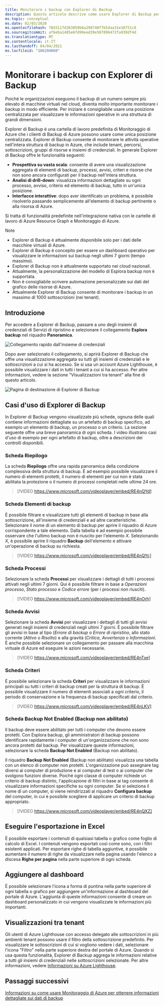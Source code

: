 ```yaml
---
title: Monitorare i backup con Explorer di Backup
description: Questo articolo descrive come usare Explorer di Backup per eseguire il monitoraggio in tempo reale dei backup in insiemi di credenziali, sottoscrizioni, aree e tenant.
ms.topic: conceptual
ms.date: 02/03/2020
ms.openlocfilehash: 78d3117d363059b6a298740f7b5daa31e10751c8
ms.sourcegitcommit: af6eba1485e6fd99eed39e507896472fa930df4d
ms.translationtype: MT
ms.contentlocale: it-IT
ms.lasthandoff: 04/04/2021
ms.locfileid: "106294060"
---
```

# <a name="monitor-your-backups-with-backup-explorer"></a>Monitorare i backup con Explorer di Backup

Poiché le organizzazioni eseguono il backup di un numero sempre più elevato di macchine virtuali nel cloud, diventa molto importante monitorare i backup in modo efficiente. Per iniziare è consigliabile usare una posizione centralizzata per visualizzare le informazioni operative in una struttura di grandi dimensioni.

Explorer di Backup è una cartella di lavoro predefinita di Monitoraggio di Azure che i clienti di Backup di Azure possono usare come unica posizione centralizzata. Explorer di Backup consente di monitorare le attività operative nell'intera struttura di backup in Azure, che include tenant, percorsi, sottoscrizioni, gruppi di risorse e insiemi di credenziali. In generale Explorer di Backup offre le funzionalità seguenti:

* **Prospettiva su vasta scala**: consente di avere una visualizzazione aggregata di elementi di backup, processi, avvisi, criteri e risorse che non sono ancora configurati per il backup nell'intera struttura.
* **Analisi di drill-down**: visualizza informazioni dettagliate su ogni processo, avviso, criterio ed elemento di backup, tutto in un'unica posizione.
* **Interfacce interattive**: dopo aver identificato un problema, è possibile risolverlo passando semplicemente all'elemento di backup pertinente o alla risorsa di Azure.

Si tratta di funzionalità predefinite nell'integrazione nativa con le cartelle di lavoro di Azure Resource Graph e Monitoraggio di Azure.

> [!NOTE]
>
> * Explorer di Backup è attualmente disponibile solo per i dati delle macchine virtuali di Azure.
> * Explorer di Backup è concepito per essere un dashboard operativo per visualizzare le informazioni sui backup negli ultimi 7 giorni (tempo massimo).
> * Explorer di Backup non è attualmente supportato nei cloud nazionali.
> * Attualmente, la personalizzazione del modello di Esplora backup non è supportata.
> * Non è consigliabile scrivere automazione personalizzate sui dati del grafico delle risorse di Azure.
> * Attualmente Explorer di Backup consente di monitorare i backup in un massimo di 1000 sottoscrizioni (nei tenant).

## <a name="get-started"></a>Introduzione

Per accedere a Explorer di Backup, passare a uno degli insiemi di credenziali di Servizi di ripristino e selezionare il collegamento **Esplora backup** nel riquadro **Panoramica**.

![Collegamento rapido dall'insieme di credenziali](media/backup-azure-monitor-with-backup-explorer/vault-quick-link.png)

Dopo aver selezionato il collegamento, si aprirà Explorer di Backup che offre una visualizzazione aggregata su tutti gli insiemi di credenziali e le sottoscrizioni a cui si ha accesso. Se si usa un account Azure Lighthouse, è possibile visualizzare i dati in tutti i tenant a cui si ha accesso. Per altre informazioni, vedere la sezione "Visualizzazioni tra tenant" alla fine di questo articolo.

![Pagina di destinazione di Explorer di Backup](media/backup-azure-monitor-with-backup-explorer/explorer-landing-page.png)

## <a name="backup-explorer-use-cases"></a>Casi d'uso di Explorer di Backup

In Explorer di Backup vengono visualizzate più schede, ognuna delle quali contiene informazioni dettagliate su un artefatto di backup specifico, ad esempio un elemento di backup, un processo o un criterio. La sezione seguente offre una breve panoramica di ogni scheda. I video illustrano casi d'uso di esempio per ogni artefatto di backup, oltre a descrizioni dei controlli disponibili.

### <a name="the-summary-tab"></a>Scheda Riepilogo

La scheda **Riepilogo** offre una rapida panoramica della condizione complessiva della struttura di backup. È ad esempio possibile visualizzare il numero di elementi protetti, il numero di elementi per cui non è stata abilitata la protezione o il numero di processi completati nelle ultime 24 ore.

> [!VIDEO https://www.microsoft.com/videoplayer/embed/RE4nQYd]

### <a name="the-backup-items-tab"></a>Scheda Elementi di backup

È possibile filtrare e visualizzare tutti gli elementi di backup in base alla sottoscrizione, all'insieme di credenziali e ad altre caratteristiche. Selezionare il nome di un elemento di backup per aprire il riquadro di Azure corrispondente a tale elemento. Dalla tabella è ad esempio possibile osservare che l'ultimo backup non è riuscito per l'elemento *X*. Selezionando *X*, è possibile aprire il riquadro **Backup** dell'elemento e attivare un'operazione di backup su richiesta.

> [!VIDEO https://www.microsoft.com/videoplayer/embed/RE4nQYc]

### <a name="the-jobs-tab"></a>Scheda Processi

Selezionare la scheda **Processi** per visualizzare i dettagli di tutti i processi attivati negli ultimi 7 giorni. Qui è possibile filtrare in base a *Operazioni processo*, *Stato processo* e *Codice errore* (per i processi non riusciti).

> [!VIDEO https://www.microsoft.com/videoplayer/embed/RE4nOrh]

### <a name="the-alerts-tab"></a>Scheda Avvisi

Selezionare la scheda **Avvisi** per visualizzare i dettagli di tutti gli avvisi generati negli insiemi di credenziali negli ultimi 7 giorni. È possibile filtrare gli avvisi in base al tipo (*Errore di backup* o *Errore di ripristino*, allo stato corrente (*Attivo* o *Risolto*) e alla gravità (*Critica*, *Avvertenza* o *Informazioni*. È anche possibile selezionare un collegamento per passare alla macchina virtuale di Azure ed eseguire le azioni necessarie.

> [!VIDEO https://www.microsoft.com/videoplayer/embed/RE4nTxe]

### <a name="the-policies-tab"></a>Scheda Criteri

È possibile selezionare la scheda **Criteri** per visualizzare le informazioni principali su tutti i criteri di backup creati per la struttura di backup. È possibile visualizzare il numero di elementi associati a ogni criterio, il periodo di conservazione e la frequenza di backup specificati dal criterio.

> [!VIDEO https://www.microsoft.com/videoplayer/embed/RE4nLKV]

### <a name="the-backup-not-enabled-tab"></a>Scheda Backup Not Enabled (Backup non abilitato)

Il backup deve essere abilitato per tutti i computer che devono essere protetti. Con Esplora backup, gli amministratori di backup possono identificare rapidamente i computer di un'organizzazione che non sono ancora protetti dal backup. Per visualizzare queste informazioni, selezionare la scheda **Backup Not Enabled** (Backup non abilitato).

Il riquadro **Backup Not Enabled** (Backup non abilitato) visualizza una tabella con un elenco di computer non protetti. L'organizzazione può assegnare tag diversi ai computer di produzione e ai computer di test o ai computer che svolgono funzioni diverse. Poiché ogni classe di computer richiede un criterio di backup distinto, l'applicazione di filtri in base ai tag consente di visualizzare informazioni specifiche su ogni computer. Se si seleziona il nome di un computer, si viene reindirizzati al riquadro **Configura backup** del computer, in cui è possibile scegliere di applicare un criterio di backup appropriato.

> [!VIDEO https://www.microsoft.com/videoplayer/embed/RE4nQXZ]

## <a name="export-to-excel"></a>Eseguire l'esportazione in Excel

È possibile esportare i contenuti di qualsiasi tabella o grafico come foglio di calcolo di Excel. I contenuti vengono esportati così come sono, con i filtri esistenti applicati. Per esportare righe di tabella aggiuntive, è possibile aumentare il numero di righe da visualizzare nella pagina usando l'elenco a discesa **Righe per pagina** nella parte superiore di ogni scheda.

## <a name="pin-to-the-dashboard"></a>Aggiungere al dashboard

È possibile selezionare l'icona a forma di puntina nella parte superiore di ogni tabella o grafico per aggiungere un'informazione al dashboard del portale di Azure. L'aggiunta di queste informazioni consente di creare un dashboard personalizzato in cui vengono visualizzate le informazioni più importanti.

## <a name="cross-tenant-views"></a>Visualizzazioni tra tenant

Gli utenti di Azure Lighthouse con accesso delegato alle sottoscrizioni in più ambienti tenant possono usare il filtro della sottoscrizione predefinito. Per visualizzare le sottoscrizioni di cui si vogliono vedere i dati, selezionare l'icona "Filtro" nella parte superiore destra del portale di Azure. Quando si usa questa funzionalità, Explorer di Backup aggrega le informazioni relative a tutti gli insiemi di credenziali nelle sottoscrizioni selezionate. Per altre informazioni, vedere [Informazioni su Azure Lighthouse](../lighthouse/overview.md).

## <a name="next-steps"></a>Passaggi successivi

[Informazioni su come usare Monitoraggio di Azure per ottenere informazioni dettagliate sui dati di backup](./backup-azure-monitoring-use-azuremonitor.md)

